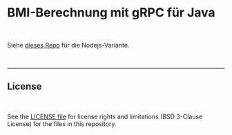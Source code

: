 # BMI-Berechnung mit gRPC für Java #

<br>

Siehe [dieses Repo](https://github.com/MDecker-MobileComputing/Nodejs_gRPC_BMI) für die Nodejs-Variante.

<br>

----

## License ##

<br>

See the [LICENSE file](LICENSE.md) for license rights and limitations (BSD 3-Clause License)
for the files in this repository.

<br>